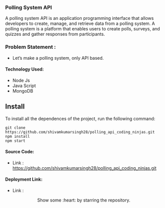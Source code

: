 ### Polling System API

A polling system API is an application programming interface that allows developers to create, manage, and retrieve data from a polling system. A polling system is a platform that enables users to create polls, surveys, and quizzes and gather responses from participants.

### Problem Statement : 
 - Let’s make a polling system, only API based.
 
#### Technology Used:
 - Node Js
 - Java Script
 - MongoDB
 

 ## Install

To install all the dependences of the project, run the following command:

    git clone https://github.com/shivamkumarsingh28/polling_api_coding_ninjas.git
    npm install
    npm start


#### Source Code:
 - Link : https://github.com/shivamkumarsingh28/polling_api_coding_ninjas.git


#### Deployment Link:
 - Link : 


<p align="center">
  Show some :heart: by starring the repository.
</p>





